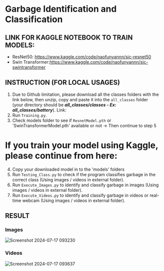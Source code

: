 # Garbage Identification and Classification
## LINK FOR KAGGLE NOTEBOOK TO TRAIN MODELS:
- ResNet50: https://www.kaggle.com/code/naofunyannn/sic-resnet50
- Swin Transformer:https://www.kaggle.com/code/naofunyannn/sic-swintransformer
## INSTRUCTION (FOR LOCAL USAGES)
1. Due to Github limitation, please download all the classes folders with the link below, then unzip, copy and paste it into the `all_classes` folder (your directory should be ***all_classes/classes - Ex: all_classes/battery***). Link: 
2. Run `Training.py`.
3. Check models folder to see if `ResnetModel.pth` or 'SwinTransformerModel.pth' available or not -> Then continue to step 5
# If you train your model using Kaggle, please continue from here:
4. Copy your downloaded model in to the 'models' folders
6. Run `Testing_Class.py` to check if the program classifies garbage in the correct class (Using images / videos in external folder).
7. Run `Execute_Images.py` to identify and classify garbage in images (Using images / videos in external folder).
8. Run `Execute_Videos.py` to identify and classify garbage in videos or real-time webcam (Using images / videos in external folder).
## RESULT
### Images
![Screenshot 2024-07-17 093230](https://github.com/user-attachments/assets/e702785d-3a18-4050-9b86-00753e3a0e30)
### Videos
![Screenshot 2024-07-17 093637](https://github.com/user-attachments/assets/91760098-6e9b-46a7-996e-5a6bd5093265)

